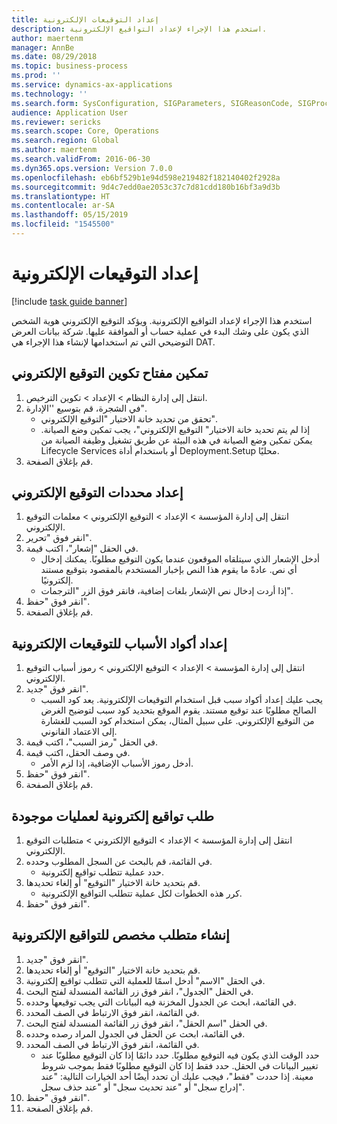 ```yaml
---
title: إعداد التوقيعات الإلكترونية
description: استخدم هذا الإجراء لإعداد التواقيع الإلكترونية.
author: maertenm
manager: AnnBe
ms.date: 08/29/2018
ms.topic: business-process
ms.prod: ''
ms.service: dynamics-ax-applications
ms.technology: ''
ms.search.form: SysConfiguration, SIGParameters, SIGReasonCode, SIGProcSetup
audience: Application User
ms.reviewer: sericks
ms.search.scope: Core, Operations
ms.search.region: Global
ms.author: maertenm
ms.search.validFrom: 2016-06-30
ms.dyn365.ops.version: Version 7.0.0
ms.openlocfilehash: eb6bf529b1e94d598e219482f182140402f2928a
ms.sourcegitcommit: 9d4c7edd0ae2053c37c7d81cdd180b16bf3a9d3b
ms.translationtype: HT
ms.contentlocale: ar-SA
ms.lasthandoff: 05/15/2019
ms.locfileid: "1545500"
---
```

# <a name="set-up-electronic-signatures"></a>إعداد التوقيعات الإلكترونية

[!include [task guide banner](../../includes/task-guide-banner.md)]

استخدم هذا الإجراء لإعداد التواقيع الإلكترونية. ويؤكد التوقيع الإلكتروني هوية الشخص الذي يكون على وشك البدء في عملية حساب أو الموافقة عليها. شركة بيانات العرض التوضيحي التي تم استخدامها لإنشاء هذا الإجراء هي DAT.


## <a name="enable-the-electronic-signature-configuration-key"></a>تمكين مفتاح تكوين التوقيع الإلكتروني
1. انتقل إلى إدارة النظام > الإعداد > تكوين الترخيص.
2. في الشجرة، قم بتوسيع ''الإدارة".
    * تحقق من تحديد خانة الاختيار "التوقيع الإلكتروني".  
    * إذا لم يتم تحديد خانة الاختيار" التوقيع الإلكتروني"، يجب تمكين وضع الصيانة. يمكن تمكين وضع الصيانة في هذه البيئة عن طريق تشغيل وظيفة الصيانة من Lifecycle Services أو باستخدام أداة Deployment.Setup محليًا.  
3. قم بإغلاق الصفحة.

## <a name="set-up-electronic-signature-parameters"></a>إعداد محددات التوقيع الإلكتروني
1. انتقل إلى إدارة المؤسسة > الإعداد > التوقيع الإلكتروني > معلمات التوقيع الإلكتروني.
2. انقر فوق "تحرير".
3. في الحقل "إشعار"، اكتب قيمة.
    * أدخل الإشعار الذي سيتلقاه الموقعون عندما يكون التوقيع مطلوبًا. يمكنك إدخال أي نص. عادةً ما يقوم هذا النص بإخبار المستخدم بالمقصود بتوقيع مستند إلكترونيًا.  
    * إذا أردت إدخال نص الإشعار بلغات إضافية، فانقر فوق الزر "الترجمات".  
4. انقر فوق "حفظ".
5. قم بإغلاق الصفحة.

## <a name="set-up-reason-codes-for-electronic-signatures"></a>إعداد أكواد الأسباب للتوقيعات الإلكترونية
1. انتقل إلى إدارة المؤسسة > الإعداد > التوقيع الإلكتروني > رموز أسباب التوقيع الإلكتروني.
2. انقر فوق "جديد".
    * يجب عليك إعداد أكواد سبب قبل استخدام التوقيعات الإلكترونية. يعد كود السبب الصالح مطلوبًا عند توقيع مستند.     يقوم الموقع بتحديد كود سبب لتوضيح الغرض من التوقيع الإلكتروني. على سبيل المثال، يمكن استخدام كود السبب للغشارة إلى الاعتماد القانوني.  
3. في الحقل "رمز السبب"، اكتب قيمة.
4. في وصف الحقل، اكتب قيمة.
    * أدخل رموز الأسباب الإضافية، إذا لزم الأمر.  
5. انقر فوق "حفظ".
6. قم بإغلاق الصفحة.

## <a name="require-electronic-signatures-for-existing-processes"></a>طلب تواقيع إلكترونية لعمليات موجودة
1. انتقل إلى إدارة المؤسسة > الإعداد > التوقيع الإلكتروني > متطلبات التوقيع الإلكتروني.
2. في القائمة، قم بالبحث عن السجل المطلوب وحدده.
    * حدد عملية تتطلب تواقيع إلكترونية.  
3. قم بتحديد خانة الاختيار "التوقيع" أو إلغاء تحديدها.
    * كرر هذه الخطوات لكل عملية تتطلب التواقيع الإلكترونية.  
4. انقر فوق "حفظ".

## <a name="create-a-custom-requirement-for-electronic-signatures"></a>إنشاء متطلب مخصص للتواقيع الإلكترونية
1. انقر فوق "جديد".
2. قم بتحديد خانة الاختيار "التوقيع" أو إلغاء تحديدها.
3. في الحقل "الاسم" أدخل اسمًا للعملية التي تتطلب تواقيع إلكترونية.
4. في الحقل "الجدول"، انقر فوق زر القائمة المنسدلة لفتح البحث.
5. في القائمة، ابحث عن الجدول المخزنة فيه البيانات التي يجب توقيعها وحدده.
6. في القائمة، انقر فوق الارتباط في الصف المحدد.
7. في الحقل "اسم الحقل"، انقر فوق زر القائمة المنسدلة لفتح البحث.
8. في القائمة، ابحث عن الحقل في الجدول المراد رصده وحدده.
9. في القائمة، انقر فوق الارتباط في الصف المحدد.
    * حدد الوقت الذي يكون فيه التوقيع مطلوبًا.     حدد دائمًا إذا كان التوقيع مطلوبًا عند تغيير البيانات في الحقل.     حدد فقط إذا كان التوقيع مطلوبًا فقط بموجب شروط معينة.‬ إذا حددت "فقط"، فيجب عليك أن تحدد أيضًا أحد الخيارات التالية: "عند إدراج سجل" أو "عند تحديث سجل" أو "عند حذف سجل".‬  
10. انقر فوق "حفظ".
11. قم بإغلاق الصفحة.

